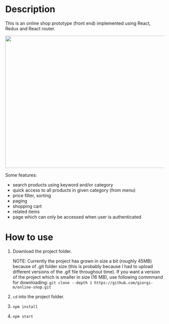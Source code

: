 # Description

This is an online shop prototype (front end) implemented using React, Redux and React router.

<img src="https://raw.githubusercontent.com/giorgi-m/online-shop/master/src/Images/scrn.gif" width="820" height="420">
 

Some features:
- search products using keyword and/or category
- quick access to all products in given category (from menu)
- price filter, sorting
- paging
- shopping cart
- related items
- page which can only be accessed when user is authenticated

# How to use

1. Download the project folder. 

    NOTE: Currently the project has grown in size a bit (roughly 45MB) because of .git folder size (this is probably because I had to upload different versions of the .gif file throughout time). If you want
 a version of the project which is smaller in size (16 MB), use following commmand for downloading: ```git clone --depth 1 https://github.com/giorgi-m/online-shop.git```

2. ```cd``` into the project folder.
3. ```npm install```
4. ```npm start```

 

